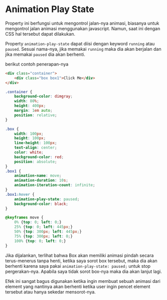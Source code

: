 # Animation Play State

Property ini berfungsi untuk mengontrol jalan-nya animasi, biasanya untuk mengontrol jalan animasi menggunakan javascript. Namun, saat ini dengan CSS hal tersebut dapat dilakukan.

Property `animation-play-state` dapat diisi dengan keyword `running` atau `paused`. Sesuai nama-nya, jika memakai `running` maka dia akan berjalan dan jika memakai `paused` dia akan berhenti.


berikut contoh penerapan-nya

```html
<div class="container">
    <div class="box box1">Click Me</div>
</div>
```

```css
.container {
    background-color: dimgray;
    width: 80%;
    height: 400px;
    margin: 1em auto;
    position: relative;
}

.box {
    width: 100px;
    height: 100px;
    line-height: 100px;
    text-align: center;
    color: white;
    background-color: red;
    position: absolute;
}
.box1 {
    animation-name: move;
    animation-duration: 10s;
    animation-iteration-count: infinite;
}
.box1:hover {
    animation-play-state: paused;
    background-color: black;
}

@keyframes move {
    0% {top: 0; left: 0;}
    25% {top: 0; left: 445px;}
    50% {top: 300px; left: 445px;}
    75% {top: 300px; left: 0;}
    100% {top: 0; left: 0;}
}
```

Jika dijalankan, terlihat bahwa Box akan memiliki animasi pindah secara terus-menerus tanpa henti, ketika saya sorot box tersebut, maka dia akan berhenti karena saya pakai `animation-play-state: paused;` untuk stop pergerakan-nya. Apabila saya tidak sorot box-nya maka dia akan lanjut lagi.

Efek ini sangat bagus digunakan ketika ingin membuat sebuah animasi dari element yang nantinya akan berhenti ketika user ingin pencet element tersebut atau hanya sekedar mensorot-nya.